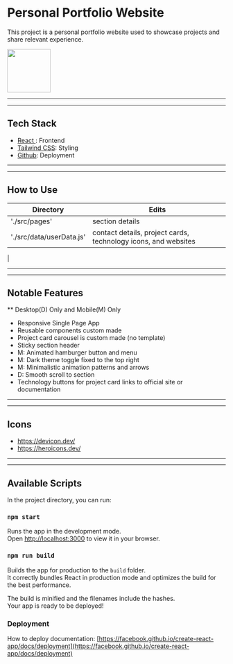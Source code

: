 # Personal Portfolio Website

This project is a personal portfolio website used to showcase projects and share relevant experience. 

<!-- ![Mobile Gif](https://i.imgur.com/dmuO8TZ.gif|width=100px)
![Desktop static](https://i.imgur.com/hl8ZE66.png)
![Mobile static](https://i.imgur.com/b6vD8SZ.png) -->



<img src="https://i.imgur.com/dmuO8TZ.gif" width="100" />
<!-- <img src="https://i.imgur.com/hl8ZE66.png" alt="desktop static" width="400"/>
<img src="https://i.imgur.com/b6vD8SZ.png" alt="mobile static" width="200"/>
 -->



---------------------
---------------------

## Tech Stack
- [ React ](https://github.com/facebook/create-react-app): Frontend
- [ Tailwind CSS](https://tailwindcss.com/): Styling
- [Github](https://github.com/): Deployment
  
---------------------
---------------------

## How to Use

| Directory | Edits |
| ----------- | ----------- |
| './src/pages' | section details |
| './src/data/userData.js' | contact details, project cards, technology icons, and websites  |
|

---------------------
---------------------
## Notable Features
** Desktop(D) Only and Mobile(M) Only
- Responsive Single Page App
- Reusable components custom made
- Project card carousel is custom made (no template)
- Sticky section header
- M: Animated hamburger button and menu
- M: Dark theme toggle fixed to the top right
- M: Minimalistic animation patterns and arrows
- D: Smooth scroll to section
- Technology buttons for project card links to official site or documentation

---------------------
---------------------

## Icons
- https://devicon.dev/
- https://heroicons.dev/

----------------------
---------------------

## Available Scripts

In the project directory, you can run:

### `npm start`

Runs the app in the development mode.\
Open [http://localhost:3000](http://localhost:3000) to view it in your browser.


### `npm run build`

Builds the app for production to the `build` folder.\
It correctly bundles React in production mode and optimizes the build for the best performance.

The build is minified and the filenames include the hashes.\
Your app is ready to be deployed!



### Deployment

How to deploy documentation: [https://facebook.github.io/create-react-app/docs/deployment](https://facebook.github.io/create-react-app/docs/deployment)

